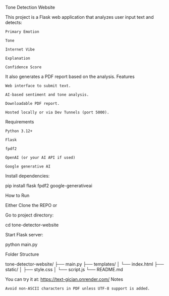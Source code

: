 Tone Detection Website

This project is a Flask web application that analyzes user input text and detects:

    Primary Emotion

    Tone

    Internet Vibe

    Explanation

    Confidence Score

It also generates a PDF report based on the analysis.
Features

    Web interface to submit text.

    AI-based sentiment and tone analysis.

    Downloadable PDF report.

    Hosted locally or via Dev Tunnels (port 5000).

Requirements

    Python 3.12+

    Flask

    fpdf2

    OpenAI (or your AI API if used)

    Google generative AI

Install dependencies:

pip install flask fpdf2 google-generativeai

How to Run

Either Clone the REPO or 

Go to project directory:

cd tone-detector-website

Start Flask server:

python main.py

Folder Structure

tone-detector-website/
├── main.py
├── templates/
│   └── index.html
├── static/
│   ├── style.css
│   └── script.js
└── README.md


You can try it at: https://text-gician.onrender.com/
Notes

    Avoid non-ASCII characters in PDF unless UTF-8 support is added.
